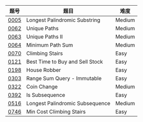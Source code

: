 | 题号 | 题目 | 难度 |
| --- | --- | --- |
| [0005](0005.longest-palindromic-substring) | Longest Palindromic Substring | Medium |
| [0062](0062.unique-paths) | Unique Paths | Medium |
| [0063](0063.unique-paths-ii) | Unique Paths II | Medium |
| [0064](0064.minimum-path-sum) | Minimum Path Sum | Medium |
| [0070](0070.climbing-stairs) | Climbing Stairs | Easy |
| [0121](0121.best-time-to-buy-and-sell-stock) | Best Time to Buy and Sell Stock | Easy |
| [0198](0198.house-robber) | House Robber | Easy |
| [0303](0303.range-sum-query-immutable) | Range Sum Query - Immutable | Easy |
| [0322](0322.coin-change) | Coin Change | Medium |
| [0392](0392.is-subsequence) | Is Subsequence | Easy |
| [0516](0516.longest-palindromic-subsequence) | Longest Palindromic Subsequence | Medium |
| [0746](0746.min-cost-climbing-stairs) | Min Cost Climbing Stairs | Easy |